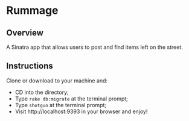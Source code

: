 # Rummage

## Overview

A Sinatra app that allows users to post and find items left on the street. 


## Instructions

Clone or download to your machine and:
- CD into the directory;
- Type `rake db:migrate` at the terminal prompt;
- Type `shotgun` at the terminal prompt;
- Visit http://localhost:9393 in your browser and enjoy!
